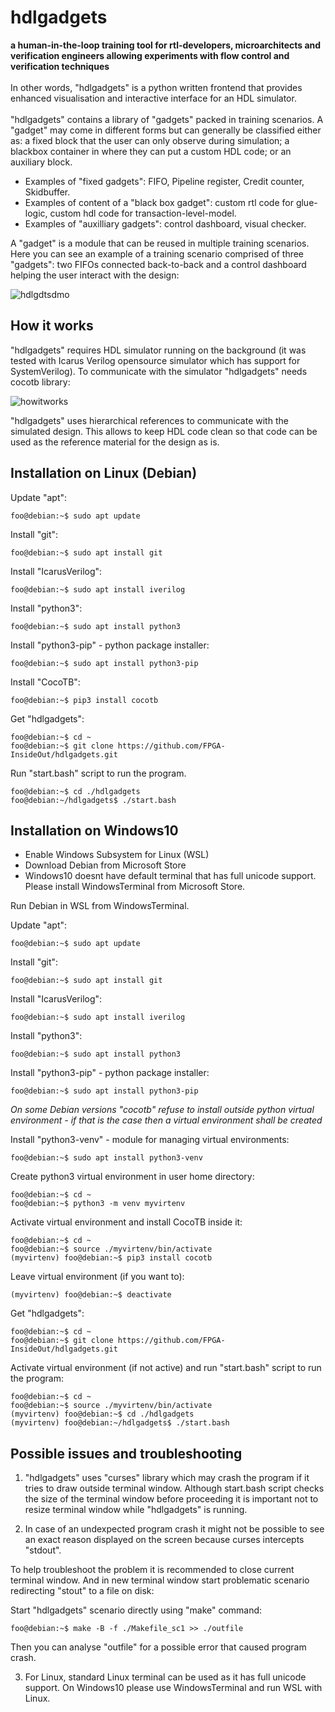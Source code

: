 # hdlgadgets

**a human-in-the-loop training tool for rtl-developers, microarchitects and verification engineers allowing experiments with flow control and verification techniques**
</br></br>
In other words, "hdlgadgets" is a python written frontend that provides enhanced visualisation and interactive interface for an HDL simulator. </br></br>
"hdlgadgets" contains a library of "gadgets" packed in training scenarios. A "gadget" may come in different forms but can generally be classified either as: a fixed block that the user can only observe during simulation; a blackbox container in where they can put a custom HDL code; or an auxiliary block.
- Examples of "fixed gadgets": FIFO, Pipeline register, Credit counter, Skidbuffer.
- Examples of content of a "black box gadget": custom rtl code for glue-logic, custom hdl code for transaction-level-model.
- Examples of "auxilliary gadgets": control dashboard, visual checker.

A "gadget" is a module that can be reused in multiple training scenarios.
Here you can see an example of a training scenario comprised of three "gadgets": two FIFOs connected back-to-back and a control dashboard helping the user interact with the design:

![hdlgdtsdmo](https://github.com/FPGA-InsideOut/hdlgadgets/assets/53142676/d82d9e4d-302c-4000-af17-8373fbe8ff2d)


## How it works
"hdlgadgets" requires HDL simulator running on the background (it was tested with Icarus Verilog opensource simulator which has support for SystemVerilog). To communicate with the simulator "hdlgadgets" needs cocotb library:

![howitworks](https://github.com/FPGA-InsideOut/hdlgadgets/assets/53142676/7d4cb68a-fb0e-4ca3-9855-99e7112fbe58)

"hdlgadgets" uses hierarchical references to communicate with the simulated design. This allows to keep HDL code clean so that code can be used as the reference material for the design as is.


## Installation on Linux (Debian)

Update "apt":
```console
foo@debian:~$ sudo apt update
```
Install "git":
```console
foo@debian:~$ sudo apt install git
```
Install "IcarusVerilog":
```console
foo@debian:~$ sudo apt install iverilog
```
Install "python3":
```console
foo@debian:~$ sudo apt install python3
```
Install "python3-pip" - python package installer:
```console
foo@debian:~$ sudo apt install python3-pip
```
Install "CocoTB":
```console
foo@debian:~$ pip3 install cocotb
```
Get "hdlgadgets":
```console
foo@debian:~$ cd ~
foo@debian:~$ git clone https://github.com/FPGA-InsideOut/hdlgadgets.git
```
Run "start.bash" script to run the program.
```console
foo@debian:~$ cd ./hdlgadgets
foo@debian:~/hdlgadgets$ ./start.bash
```

## Installation on Windows10

* Enable Windows Subsystem for Linux (WSL)
* Download Debian from Microsoft Store
* Windows10 doesnt have default terminal that has full unicode support. Please install WindowsTerminal from Microsoft Store.

Run Debian in WSL from WindowsTerminal.

Update "apt":
```console
foo@debian:~$ sudo apt update
```
Install "git":
```console
foo@debian:~$ sudo apt install git
```
Install "IcarusVerilog":
```console
foo@debian:~$ sudo apt install iverilog
```
Install "python3":
```console
foo@debian:~$ sudo apt install python3
```
Install "python3-pip" - python package installer:
```console
foo@debian:~$ sudo apt install python3-pip
```
*On some Debian versions "cocotb" refuse to install outside python virtual environment - if that is the case then a virtual environment shall be created*

Install "python3-venv" - module for managing virtual environments:
```console
foo@debian:~$ sudo apt install python3-venv
```
Create python3 virtual environment in user home directory:
```console
foo@debian:~$ cd ~
foo@debian:~$ python3 -m venv myvirtenv
```
Activate virtual environment and install CocoTB inside it:
```console
foo@debian:~$ cd ~
foo@debian:~$ source ./myvirtenv/bin/activate
(myvirtenv) foo@debian:~$ pip3 install cocotb
```
Leave virtual environment (if you want to):
```console
(myvirtenv) foo@debian:~$ deactivate
```
Get "hdlgadgets":
```console
foo@debian:~$ cd ~
foo@debian:~$ git clone https://github.com/FPGA-InsideOut/hdlgadgets.git
```
Activate virtual environment (if not active) and run "start.bash" script to run the program:
```console
foo@debian:~$ cd ~
foo@debian:~$ source ./myvirtenv/bin/activate
(myvirtenv) foo@debian:~$ cd ./hdlgadgets
(myvirtenv) foo@debian:~/hdlgadgets$ ./start.bash
```

## Possible issues and troubleshooting

1. "hdlgadgets" uses "curses" library which may crash the program if it tries to draw outside terminal window. Although start.bash script checks the size of the terminal window before proceeding it is important not to resize terminal window while "hdlgadgets" is running.

2. In case of an undexpected program crash it might not be possible to see an exact reason displayed on the screen because curses intercepts "stdout".

To help troubleshoot the problem it is recommended to close current terminal window. And in new terminal window start problematic scenario redirecting "stout" to a file on disk:

Start "hdlgadgets" scenario directly using "make" command:
```console
foo@debian:~$ make -B -f ./Makefile_sc1 >> ./outfile
```
Then you can analyse "outfile" for a possible error that caused program crash.

3. For Linux, standard Linux terminal can be used as it has full unicode support. On Windows10 please use WindowsTerminal and run WSL with Linux.
